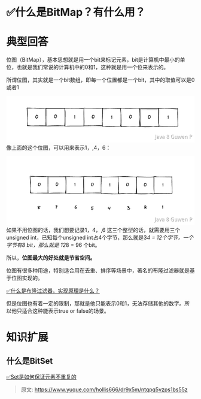 # ✅什么是BitMap？有什么用？


# 典型回答

位图（BitMap），基本思想就是用一个bit来标记元素，bit是计算机中最小的单位，也就是我们常说的计算机中的0和1，这种就是用一个位来表示的。

所谓位图，其实就是一个bit数组，即每一个位置都是一个bit，其中的取值可以是0或者1

![image.png](./img/VlL-g-OLlkIalFTt/1684394416334-19381463-1f61-4f08-bb1c-6f904070c44d-395489.png)
像上面的这个位图，可以用来表示1，,4，6：

![image.png](./img/VlL-g-OLlkIalFTt/1684394525006-a77cfaae-23d1-46e2-85b5-e0a8aa161391-032837.png)
如果不用位图的话，我们想要记录1，4，,6 这三个整型的话，就需要用三个unsigned int，已知每个unsigned int占4个字节，那么就是3*4 = 12个字节，一个字节有8 bit，那么就是 12*8 = 96 个bit。

所以，**位图最大的好处就是节省空间。**

位图有很多种用途，特别适合用在去重、排序等场景中，著名的布隆过滤器就是基于位图实现的。

[✅什么是布隆过滤器，实现原理是什么？](https://www.yuque.com/hollis666/dr9x5m/gp9ymie1n39uavah?view=doc_embed)


但是位图也有着一定的限制，那就是他只能表示0和1，无法存储其他的数字。所以他只适合这种能表示true or false的场景。

# 知识扩展

## 什么是BitSet
[✅Set是如何保证元素不重复的](https://www.yuque.com/hollis666/dr9x5m/iyr09c?view=doc_embed&inner=deT38)



> 原文: <https://www.yuque.com/hollis666/dr9x5m/ntqpq5vzps1bs55z>